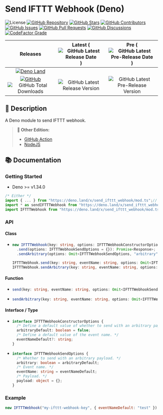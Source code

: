 # Send IFTTT Webhook (Deno)

![License](https://img.shields.io/static/v1?label=License&message=MIT&style=flat-square "License")
[![GitHub Repository](https://img.shields.io/badge/Repository-181717?logo=github&logoColor=ffffff&style=flat-square "GitHub Repository")](https://github.com/hugoalh-studio/send-ifttt-webhook-deno)
[![GitHub Stars](https://img.shields.io/github/stars/hugoalh-studio/send-ifttt-webhook-deno?label=Stars&logo=github&logoColor=ffffff&style=flat-square "GitHub Stars")](https://github.com/hugoalh-studio/send-ifttt-webhook-deno/stargazers)
[![GitHub Contributors](https://img.shields.io/github/contributors/hugoalh-studio/send-ifttt-webhook-deno?label=Contributors&logo=github&logoColor=ffffff&style=flat-square "GitHub Contributors")](https://github.com/hugoalh-studio/send-ifttt-webhook-deno/graphs/contributors)
[![GitHub Issues](https://img.shields.io/github/issues-raw/hugoalh-studio/send-ifttt-webhook-deno?label=Issues&logo=github&logoColor=ffffff&style=flat-square "GitHub Issues")](https://github.com/hugoalh-studio/send-ifttt-webhook-deno/issues)
[![GitHub Pull Requests](https://img.shields.io/github/issues-pr-raw/hugoalh-studio/send-ifttt-webhook-deno?label=Pull%20Requests&logo=github&logoColor=ffffff&style=flat-square "GitHub Pull Requests")](https://github.com/hugoalh-studio/send-ifttt-webhook-deno/pulls)
[![GitHub Discussions](https://img.shields.io/github/discussions/hugoalh-studio/send-ifttt-webhook-deno?label=Discussions&logo=github&logoColor=ffffff&style=flat-square "GitHub Discussions")](https://github.com/hugoalh-studio/send-ifttt-webhook-deno/discussions)
[![CodeFactor Grade](https://img.shields.io/codefactor/grade/github/hugoalh-studio/send-ifttt-webhook-deno?label=Grade&logo=codefactor&logoColor=ffffff&style=flat-square "CodeFactor Grade")](https://www.codefactor.io/repository/github/hugoalh-studio/send-ifttt-webhook-deno)

| **Releases** | **Latest** (![GitHub Latest Release Date](https://img.shields.io/github/release-date/hugoalh-studio/send-ifttt-webhook-deno?label=&style=flat-square "GitHub Latest Release Date")) | **Pre** (![GitHub Latest Pre-Release Date](https://img.shields.io/github/release-date-pre/hugoalh-studio/send-ifttt-webhook-deno?label=&style=flat-square "GitHub Latest Pre-Release Date")) |
|:-:|:-:|:-:|
| [![Deno Land](https://img.shields.io/badge/Deno%20Land-000000?logo=deno&logoColor=ffffff&style=flat-square "Deno Land")](https://deno.land/x/send_ifttt_webhook) |  |  |
| [![GitHub](https://img.shields.io/badge/GitHub-181717?logo=github&logoColor=ffffff&style=flat-square "GitHub")](https://github.com/hugoalh-studio/send-ifttt-webhook-deno/releases) ![GitHub Total Downloads](https://img.shields.io/github/downloads/hugoalh-studio/send-ifttt-webhook-deno/total?label=&style=flat-square "GitHub Total Downloads") | ![GitHub Latest Release Version](https://img.shields.io/github/release/hugoalh-studio/send-ifttt-webhook-deno?sort=semver&label=&style=flat-square "GitHub Latest Release Version") | ![GitHub Latest Pre-Release Version](https://img.shields.io/github/release/hugoalh-studio/send-ifttt-webhook-deno?include_prereleases&sort=semver&label=&style=flat-square "GitHub Latest Pre-Release Version") |

## 📝 Description

A Deno module to send IFTTT webhook.

> **🔗 Other Edition:**
>
> - [GitHub Action](https://github.com/hugoalh-studio/send-ifttt-webhook-ghaction)
> - [NodeJS](https://github.com/hugoalh-studio/send-ifttt-webhook-nodejs)

## 📚 Documentation

### Getting Started

- Deno >= v1.34.0

```ts
/* Either */
import { ... } from "https://deno.land/x/send_ifttt_webhook/mod.ts";// Named Import
import * as sendIFTTTWebhook from "https://deno.land/x/send_ifttt_webhook/mod.ts";// Namespace Import
import IFTTTWebhook from "https://deno.land/x/send_ifttt_webhook/mod.ts";// Default Import (Class `IFTTTWebhook`)
```

### API

#### Class

- ```ts
  new IFTTTWebhook(key: string, options: IFTTTWebhookConstructorOptions = {}): IFTTTWebhook;
    .send(options: IFTTTWebhookSendOptions = {}): Promise<Response>;
    .sendArbitrary(options: Omit<IFTTTWebhookSendOptions, "arbitrary"> = {}): Promise<Response>;

  IFTTTWebhook.send(key: string, eventName: string, options: Omit<IFTTTWebhookSendOptions, "eventName"> = {}): Promise<Response>;
  IFTTTWebhook.sendArbitrary(key: string, eventName: string, options: Omit<IFTTTWebhookSendOptions, "arbitrary" | "eventName"> = {}): Promise<Response>;
  ```

#### Function

- ```ts
  send(key: string, eventName: string, options: Omit<IFTTTWebhookSendOptions, "eventName"> = {}): Promise<Response>;
  ```
- ```ts
  sendArbitrary(key: string, eventName: string, options: Omit<IFTTTWebhookSendOptions, "arbitrary" | "eventName"> = {}): Promise<Response>;
  ```

#### Interface / Type

- ```ts
  interface IFTTTWebhookConstructorOptions {
    /* Define a default value of whether to send with an arbitrary payload. */
    arbitraryDefault: boolean = false;
    /* Define a default value of the event name. */
    eventNameDefault?: string;
  }
  ```
- ```ts
  interface IFTTTWebhookSendOptions {
    /* Whether to send with an arbitrary payload. */
    arbitrary: boolean = arbitraryDefault;
    /* Event name. */
    eventName: string = eventNameDefault;
    /* Payload. */
    payload: object = {};
  }
  ```

### Example

```js
new IFTTTWebhook("my-ifttt-webhook-key", { eventNameDefault: "test" }).sendArbitrary({ payload: { message: "Hello, world!" } })
```
